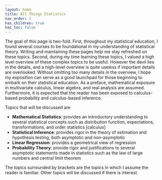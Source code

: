 ```yaml
---
layout: home
title: All Things Statistics
nav_order: 1
has_children: true
has_toc: false
---
```


The goal of this page is two-fold. First, throughout my statistical education, I found several courses to be foundational in my understanding of statistical theory. Writing and maintaining these pages help me stay refreshed on these topics. Second, during my time learning these topics, I valued a high level overview of these complex topics to be useful. However the devil lies in the details, and a high-level overview is quite useless if important details are overlooked. Without omitting too many details in the overview, I hope my exposition can serve as a good launchpad for those beginning to embark on their statistical education. As a preface, mathematical exposure in multivariate calculus, linear algebra, and real analysis are assumed. Furthermore, it is expected that the reader has been exposed to calculus-based probability and calculus-based inference.

Topics that will be discussed are

* **Mathematical Statistics**: provides an introductory understanding to several statistical concepts such as distribution function, expectations, transformations, and order statistics [calculus]
* **Statistical Inference**: provides rigor in the theory of estimation and hypothesis testing, both asymptotic and non-asymptotic
* **Linear Regression**: provides a geometrical view of regression 
* **Probability Theory**: provide rigor and justifications to several asymptotic statements made in statistics such as the law of large numbers and central limit theorem 

The topics surrounded by brackets are the topics in which I assume the reader is familiar. Other topics will be discussed if there is interest.

